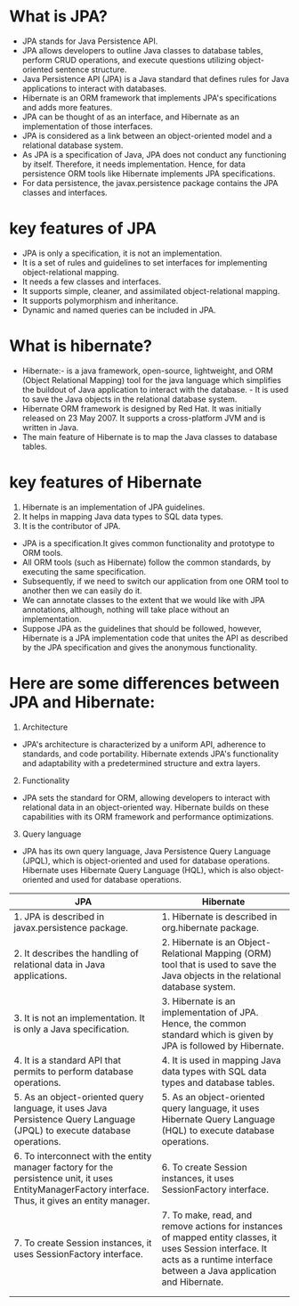 # What is JPA?
- JPA stands for Java Persistence API.
- JPA allows developers to outline Java classes to database tables, perform CRUD operations, 
  and execute questions utilizing object-oriented sentence structure.
- Java Persistence API (JPA) is a Java standard that defines rules for Java applications to interact with databases. 
- Hibernate is an ORM framework that implements JPA's specifications and adds more features.
- JPA can be thought of as an interface, and Hibernate as an implementation of those interfaces. 
- JPA is considered as a link between an object-oriented model and a relational database system.
- As JPA is a specification of Java, JPA does not conduct any functioning by itself. Therefore, it needs implementation. 
  Hence, for data persistence ORM tools like Hibernate implements JPA specifications.
- For data persistence, the javax.persistence package contains the JPA classes and interfaces.

# key features of JPA
- JPA is only a specification, it is not an implementation.
- It is a set of rules and guidelines to set interfaces for implementing object-relational mapping.
- It needs a few classes and interfaces.
- It supports simple, cleaner, and assimilated object-relational mapping.
- It supports polymorphism and inheritance. 
- Dynamic and named queries can be included in JPA.


# What is hibernate?
- Hibernate:- is a java framework, open-source, lightweight, and ORM (Object Relational Mapping) tool for the java language 
              which simplifies the buildout of Java application to interact with the database.
            - It is used to save the Java objects in the relational database system.
- Hibernate ORM framework is designed by Red Hat. It was initially released on 23 May 2007. It supports a cross-platform JVM and is written in Java.
- The main feature of Hibernate is to map the Java classes to database tables.

# key features of Hibernate
1. Hibernate is an implementation of JPA guidelines.
2. It helps in mapping Java data types to SQL data types.
3. It is the contributor of JPA.

- JPA is a specification.It gives common functionality and prototype to ORM tools.
- All ORM tools (such as Hibernate) follow the common standards, by executing the same specification.
- Subsequently, if we need to switch our application from one ORM tool to another then we can easily do it.
- We can annotate classes to the extent that we would like with JPA annotations, although, nothing will take place without an implementation.
- Suppose JPA as the guidelines that should be followed, however, Hibernate is a JPA implementation code that unites the API as described by the JPA specification and gives the anonymous functionality.

# Here are some differences between JPA and Hibernate: 
1. Architecture
- JPA's architecture is characterized by a uniform API, adherence to standards, and code portability. 
  Hibernate extends JPA's functionality and adaptability with a predetermined structure and extra layers.
2. Functionality
- JPA sets the standard for ORM, allowing developers to interact with relational data in an object-oriented way. 
  Hibernate builds on these capabilities with its ORM framework and performance optimizations.
3. Query language
- JPA has its own query language, Java Persistence Query Language (JPQL), which is object-oriented and used for database operations. 
  Hibernate uses Hibernate Query Language (HQL), which is also object-oriented and used for database operations.

| JPA                                                                                                                                                    | Hibernate                                                                                                                                                                        |
|--------------------------------------------------------------------------------------------------------------------------------------------------------|----------------------------------------------------------------------------------------------------------------------------------------------------------------------------------|
| 1. JPA is described in javax.persistence package.                                                                                                      | 1. Hibernate is described in org.hibernate package.                                                                                                                              |
| 2. It describes the handling of relational data in Java applications.                                                                                  | 2. Hibernate is an Object-Relational Mapping (ORM) tool that is used to save the Java objects in the relational database system.                                                 |
| 3. It is not an implementation. It is only a Java specification.                                                                                       | 3. Hibernate is an implementation of JPA. Hence, the common standard which is given by JPA is followed by Hibernate.                                                             |
| 4. It is a standard API that permits to perform database operations.                                                                                   | 4. It is used in mapping Java data types with SQL data types and database tables.                                                                                                |
| 5. As an object-oriented query language, it uses Java Persistence Query Language (JPQL) to execute database operations.                                | 5. As an object-oriented query language, it uses Hibernate Query Language (HQL) to execute database operations.                                                                  |
| 6. To interconnect with the entity manager factory for the persistence unit, it uses EntityManagerFactory interface. Thus, it gives an entity manager. | 6. To create Session instances, it uses SessionFactory interface.                                                                                                                |
| 7. To create Session instances, it uses SessionFactory interface.                                                                                      | 7. To make, read, and remove actions for instances of mapped entity classes, it uses Session interface. It acts as a runtime interface between a Java application and Hibernate. |
|                                                                                                                                                        |                                                                                                                                                                                  |
|                                                                                                                                                        |                                                                                                                                                                                  |
